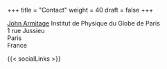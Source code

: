 +++
title = "Contact"
weight = 40
draft = false
+++

<a href="http://www.ipgp.fr/fr/armitage-john">John Armitage</a>
Institut de Physique du Globe de Paris <br>
1 rue Jussieu <br>
Paris <br>
France

{{< socialLinks >}}
